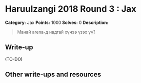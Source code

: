 # Haruulzangi 2018 Round 3 : Jax

**Category:** Jax
**Points:** 1000
**Solves:** 0
**Description:**

>Манай arena-д надтай хүчээ үзэх үү?
>
## Write-up
(TO-DO)

## Other write-ups and resources
